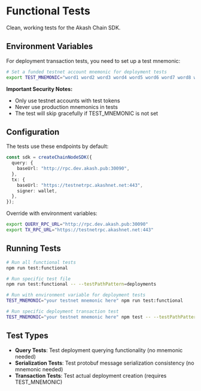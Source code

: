 # Functional Tests

Clean, working tests for the Akash Chain SDK.

## Environment Variables

For deployment transaction tests, you need to set up a test mnemonic:

```bash
# Set a funded testnet account mnemonic for deployment tests
export TEST_MNEMONIC="word1 word2 word3 word4 word5 word6 word7 word8 word9 word10 word11 word12"
```

**Important Security Notes:**
- Only use testnet accounts with test tokens
- Never use production mnemonics in tests
- The test will skip gracefully if TEST_MNEMONIC is not set

## Configuration

The tests use these endpoints by default:

```typescript
const sdk = createChainNodeSDK({
  query: {
    baseUrl: "http://rpc.dev.akash.pub:30090",
  },
  tx: {
    baseUrl: "https://testnetrpc.akashnet.net:443",
    signer: wallet,
  },
});
```

Override with environment variables:
```bash
export QUERY_RPC_URL="http://rpc.dev.akash.pub:30090"
export TX_RPC_URL="https://testnetrpc.akashnet.net:443"
```

## Running Tests

```bash
# Run all functional tests
npm run test:functional

# Run specific test file
npm run test:functional -- --testPathPattern=deployments

# Run with environment variable for deployment tests
TEST_MNEMONIC="your testnet mnemonic here" npm run test:functional

# Run specific deployment transaction test
TEST_MNEMONIC="your testnet mnemonic here" npm test -- --testPathPattern=deployments --testNamePattern="should create a deployment transaction"
```

## Test Types

- **Query Tests**: Test deployment querying functionality (no mnemonic needed)
- **Serialization Tests**: Test protobuf message serialization consistency (no mnemonic needed)  
- **Transaction Tests**: Test actual deployment creation (requires TEST_MNEMONIC)
